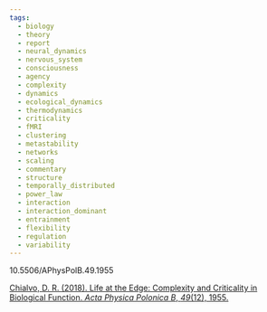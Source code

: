 ```yaml
---
tags:
  - biology
  - theory
  - report
  - neural_dynamics
  - nervous_system
  - consciousness
  - agency
  - complexity
  - dynamics
  - ecological_dynamics
  - thermodynamics
  - criticality
  - fMRI
  - clustering
  - metastability
  - networks
  - scaling
  - commentary
  - structure
  - temporally_distributed
  - power_law
  - interaction
  - interaction_dominant
  - entrainment
  - flexibility
  - regulation
  - variability
---
```

10.5506/APhysPolB.49.1955

[Chialvo, D. R. (2018). Life at the Edge: Complexity and Criticality in Biological Function. _Acta Physica Polonica B_, _49_(12), 1955.](https://arxiv.org/pdf/1810.11737)